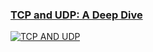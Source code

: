 ### [TCP and UDP: A Deep Dive](https://deepdivetcpvsudp.hashnode.dev/tcp-and-udp-a-deep-dive)

[![TCP AND UDP](https://github.com/user-attachments/assets/d4aa9022-8c40-48de-b486-38bc980c69c0)](https://deepdivetcpvsudp.hashnode.dev/tcp-and-udp-a-deep-dive)



